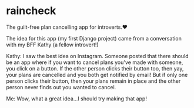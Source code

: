 # raincheck
The guilt-free plan cancelling app for introverts.❤️

The idea for this app (my first Django project) came from a conversation with 
my BFF Kathy (a fellow introvert!)

Kathy: I saw the best idea on Instagram. Someone posted that there should be an app where if you 
want to cancel plans you've made with someone, you click on a button. If the other person clicks 
their button too, then yay, your plans are cancelled and you both get notified by email! But if only 
one person clicks their button, then your plans remain in place and the other person never finds 
out you wanted to cancel. 

Me: Wow, what a great idea...I should try making that app!

